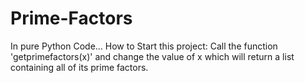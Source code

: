 # Prime-Factors
   In pure Python Code... How to Start this project: Call the function 'getprimefactors(x)' and change the value of x  which will return a list containing all of its prime factors. 
